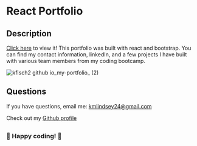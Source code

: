 # React Portfolio

## Description
[Click here](https://kfisch2.github.io/my-portfolio/) to view it! This portfolio was built with react and bootstrap. You can find my contact information, linkedIn, and a few projects I have built with various team members from my coding bootcamp.
 
![kfisch2 github io_my-portfolio_ (2)](https://user-images.githubusercontent.com/102554319/213551471-dd7842f4-f6de-4136-b288-205eb61815ff.png)

## Questions

If you have questions, email me: <kmlindsey24@gmail.com>

Check out my [Github profile](https://github.com/kfisch2)

##

### :dizzy: Happy coding! :dizzy:
